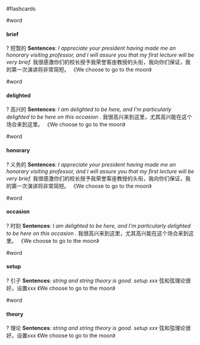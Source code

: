 #flashcards

#word
#### brief
?
短暂的
**Sentences**:
*I appreciate your president having made me an honorary visiting professor, and I will assure you that my first lecture will be very brief.*
我很感激你们的校长授予我荣誉客座教授的头衔，我向你们保证，我的第一次演讲将非常简短。
《We choose to go to the moon》

#word
#### delighted
?
高兴的
**Sentences**:
*I am delighted to be here, and I'm particularly delighted to be here on this occasion .*
我很高兴来到这里，尤其高兴能在这个场合来到这里。
《We choose to go to the moon》

#word
#### honorary
?
义务的
**Sentences**:
*I appreciate your president having made me an honorary visiting professor, and I will assure you that my first lecture will be very brief.*
我很感激你们的校长授予我荣誉客座教授的头衔，我向你们保证，我的第一次演讲将非常简短。
《We choose to go to the moon》

#word
#### occasion
?
时刻
**Sentences**:
*I am delighted to be here, and I'm particularly delighted to be here on this occasion .*
我很高兴来到这里，尤其高兴能在这个场合来到这里。
《We choose to go to the moon》

#word
#### setup
?
引子
**Sentences**:
*string and string theory is good. setup xxx*
弦和弦理论很好。设置xxx
《We choose to go to the moon》

#word
#### theory
?
理论
**Sentences**:
*string and string theory is good. setup xxx*
弦和弦理论很好。设置xxx
《We choose to go to the moon》

